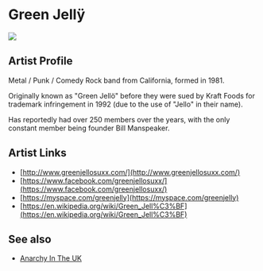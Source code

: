 # Green Jellÿ

![](../../assets/artists/Green_Jellÿ.png)

## Artist Profile

Metal / Punk / Comedy Rock band from California, formed in 1981.

Originally known as "Green Jellö" before they were sued by Kraft Foods for trademark infringement in 1992 (due to the use of "Jello" in their name).

Has reportedly had over 250 members over the years, with the only constant member being founder Bill Manspeaker.

## Artist Links

- [http://www.greenjellosuxx.com/](http://www.greenjellosuxx.com/)
- [https://www.facebook.com/greenjellosuxx/](https://www.facebook.com/greenjellosuxx/)
- [https://myspace.com/greenjelly](https://myspace.com/greenjelly)
- [https://en.wikipedia.org/wiki/Green_Jell%C3%BF](https://en.wikipedia.org/wiki/Green_Jell%C3%BF)


## See also

- [Anarchy In The UK](Anarchy_In_The_UK.md)
